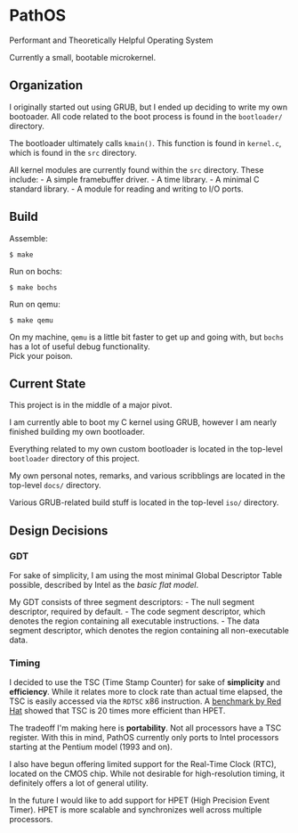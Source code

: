 # PathOS
Performant and Theoretically Helpful Operating System  

Currently a small, bootable microkernel. 

## Organization

I originally started out using GRUB, but I ended up deciding to write my own bootoader. 
All code related to the boot process is found in the `bootloader/` directory.   

The bootloader ultimately calls `kmain()`.
This function is found in `kernel.c`, which is found in the `src` directory. 

All kernel modules are currently found within the `src` directory. 
These include: 
    - A simple framebuffer driver. 
    - A time library. 
    - A minimal C standard library. 
    - A module for reading and writing to I/O ports. 

## Build
Assemble:
```
$ make
```
Run on bochs:
```
$ make bochs
```
Run on qemu:
```
$ make qemu
```

On my machine, `qemu` is a little bit faster to get up and going with, but `bochs` has a lot of useful debug functionality.  
Pick your poison.

## Current State
This project is in the middle of a major pivot.   

I am currently able to boot my C kernel using GRUB, 
however I am nearly finished building my own bootloader. 

Everything related to my own custom bootloader is located in the top-level `bootloader` directory of this project.  

My own personal notes, remarks, and various scribblings are located in the top-level `docs/` directory.  

Various GRUB-related build stuff is located in the top-level `iso/` directory.  

## Design Decisions

### GDT
For sake of simplicity, I am using the most minimal Global Descriptor Table possible, described by Intel as the *basic flat model*. 

My GDT consists of three segment descriptors: 
    - The null segment descriptor, required by default. 
    - The code segment descriptor, which denotes the region containing all executable instructions. 
    - The data segment descriptor, which denotes the region containing all non-executable data. 

### Timing
I decided to use the TSC (Time Stamp Counter) for sake of **simplicity** and **efficiency**. 
While it relates more to clock rate than actual time elapsed, the TSC is easily accessed via the `RDTSC` x86 instruction. 
A [benchmark by Red Hat](https://access.redhat.com/documentation/en-US/Red_Hat_Enterprise_MRG/2/html/Realtime_Reference_Guide/chap-Timestamping.html) showed that TSC is 20 times more efficient than HPET.  

The tradeoff I'm making here is **portability**. Not all processors have a TSC register. 
With this in mind, PathOS currently only ports to Intel processors starting at the Pentium model (1993 and on).  

I also have begun offering limited support for the Real-Time Clock (RTC), located on the CMOS chip. 
While not desirable for high-resolution timing, it definitely offers a lot of general utility. 

In the future I would like to add support for HPET (High Precision Event Timer). 
HPET is more scalable and synchronizes well across multiple processors. 

